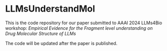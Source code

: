 # LLMsUnderstandMol
This is the code repository for our paper submitted to AAAI 2024 LLMs4Bio workshop: _Empirical Evidence for the Fragment level understanding on Drug Molecular Structure of LLMs_

The code will be updated after the paper is published.
